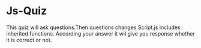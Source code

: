 # Js-Quiz
This quiz will ask questions.Then questions changes
Script.js includes inherited functions.
According your answer it wil give you response whether it is correct or not.

